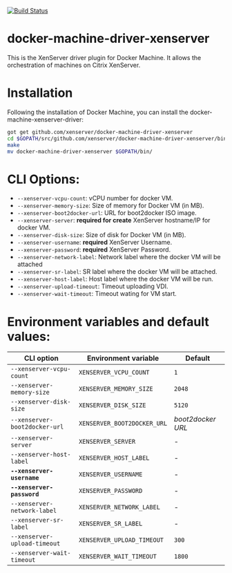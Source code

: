 [![Build Status](https://travis-ci.org/xenserver/docker-machine-driver-xenserver.svg?branch=master)](https://travis-ci.org/xenserver/docker-machine-driver-xenserver)

# docker-machine-driver-xenserver
This is the XenServer driver plugin for Docker Machine. It allows the orchestration of machines on Citrix XenServer.

# Installation
Following the installation of Docker Machine, you can install the docker-machine-xenserver-driver:
```bash
got get github.com/xenserver/docker-machine-driver-xenserver
cd $GOPATH/src/github.com/xenserver/docker-machine-driver-xenserver/bin
make
mv docker-machine-driver-xenserver $GOPATH/bin/
```

# CLI Options:

 - `--xenserver-vcpu-count`: vCPU number for docker VM.
 - `--xenserver-memory-size`: Size of memory for Docker VM (in MB).
 - `--xenserver-boot2docker-url`: URL for boot2docker ISO image.
 - `--xenserver-server`: **required for create** XenServer hostname/IP for docker VM.
 - `--xenserver-disk-size`: Size of disk for Docker VM (in MB).
 - `--xenserver-username`: **required** XenServer Username.
 - `--xenserver-password`: **required** XenServer Password.
 - `--xenserver-network-label`: Network label where the docker VM will be attached
 - `--xenserver-sr-label`: SR label where the docker VM will be attached.
 - `--xenserver-host-label`: Host label where the docker VM will be run.
 - `--xenserver-upload-timeout`: Timeout uploading VDI.
 - `--xenserver-wait-timeout`: Timeout wating for VM start.

# Environment variables and default values:

| CLI option                        | Environment variable        | Default                      |
|-----------------------------------|-----------------------------|------------------------------|
| `--xenserver-vcpu-count`          | `XENSERVER_VCPU_COUNT`      | `1`                          |
| `--xenserver-memory-size`         | `XENSERVER_MEMORY_SIZE`     | `2048`                       |
| `--xenserver-disk-size`           | `XENSERVER_DISK_SIZE`       | `5120`                       |
| `--xenserver-boot2docker-url`     | `XENSERVER_BOOT2DOCKER_URL` | *boot2docker URL*            |
| `--xenserver-server`              | `XENSERVER_SERVER`          | -                            |
| `--xenserver-host-label`          | `XENSERVER_HOST_LABEL`      | -                            |
| **`--xenserver-username`**        | `XENSERVER_USERNAME`        | -                            |
| **`--xenserver-password`**        | `XENSERVER_PASSWORD`        | -                            |
| `--xenserver-network-label`       | `XENSERVER_NETWORK_LABEL`   | -                            |
| `--xenserver-sr-label`            | `XENSERVER_SR_LABEL`        | -                            |
| `--xenserver-upload-timeout`      | `XENSERVER_UPLOAD_TIMEOUT`  | `300`                        |
| `--xenserver-wait-timeout`        | `XENSERVER_WAIT_TIMEOUT`    | `1800`                       |

